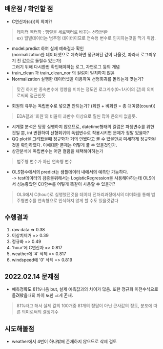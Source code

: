 ## 배운점 / 확인할 점 
* C연산자(c())의 의미?!
> 데이터 벡터화 : 행렬을 세로벡터로 바꾸는 선형변환 \
ex) 월별데이터는 범주형 데이터이므로 연속형 변수로 인지하는것을 막기 위함.

*  model.predict 하여 실제 예측결과 확인 \
   (normalization한 데이터셋으로 예측하면 정규화된 값이 나올것, 따라서 로그씌우기 전 값으로 돌릴수 있는가)  
  그러기 위해 다시한번 확인해야하는 로그, 자연로그 등의 개념
*  train_clean 과 train_clean_nor 의 컬럼이 일치하지 않음
*  Normalization 실행한 데이터셋을 이용하여 선형회귀를 돌리는게 맞는가?
> 맞긴 하지만 종속변수에 영향을 미치는 정도인 로그계수(0~1사이의 값)의 의미로써의 접근인듯
*  회원의 유무는 독립변수로 넣으면 안되는가? (회원 + 비회원 = 총 대여량(count))
> EDA결과 '회원'의 비율이 과반수 이상으로 훨씬 많아 큰의미 없을듯.
*  시계열 분석은 당장 실행하지 않으므로, datetime형태의 컬럼은 파생변수를 위한 것일 뿐, int 변환하여 선형회귀의 독립변수로 작용시키면 문제가 정말 있을까?
*  QQ plot을 그려봤을때 정규화가 거의 안됐다고 볼 수 있을만큼 미세하게 정규화된것을 확인하였다. 이에대한 문제는 어떻게 풀 수 있을것인가.
*  상관분석에 독립변수는 어떤 컬럼을 채택해야하는가
> 범주형 변수가 아닌 연속형 변수
*  OLS함수에서의 predict는 샘플데이터 내에서의 예측만 가능하다. \
  -> test데이터의 검증을위해서는 LogisticRegression을 사용해야하는데 OLS에서 성능좋았던 C()함수를 어떻게 똑같이 사용할 수 있을까?
> OLS에서 C(hour)로 실행했던것을 데이터 전처리과정에서의 더미화를 통해 범주형변수를 연속형으로 인식하지 않게 할 수도 있을것같다
## 수행결과
1. raw data => 0.38 
2. 이상치제거 => 0.39 
3. 정규화 => 0.49
4. 'hour'에 C연산자 => 0.817 
5.  weather에 '4' 삭제 => 0.817 
6.  windspeed에 '0' 삭제 => 0.819
## 2022.02.14 문제점
* 예측정확도 81%나옴 but, 실제 예측값과의 차이가 많음. 또한 정규화 이전수식으로 돌려봤을때의 차이 또한 크게 존재.
> 81%라고 해서 실제 값의 100개중 81개의 정답이 아닌 근사값의 정도, 분포에 따른 의미로써의 결정계수
## 시도해볼점
* weather에서 4번이 하나밖에 존재하지 않으므로 삭제 검토
